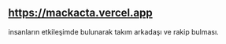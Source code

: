 ## https://mackacta.vercel.app


insanların etkileşimde bulunarak takım arkadaşı ve rakip bulması.



